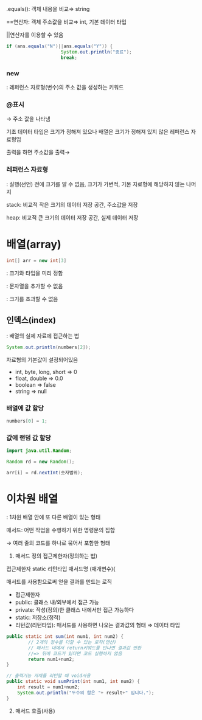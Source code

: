 .equals(): 객체 내용을 비교⇒ string

==연산자: 객체 주소값을 비교⇒ int, 기본 데이터 타입

||연산자를 이용할 수 있음

```java
if (ans.equals("N")||ans.equals("Y")) {
					System.out.println("종료");
					break;
```

### new

: 레퍼런스 자료형(변수)의 주소 값을 생성하는 키워드

### @표시

→ 주소 값을 나타냄

기초 데이터 타입은 크기가 정해져 있으나 배열은 크기가 정해져 있지 않은 레퍼런스 자료형임

출력을 하면 주소값을 출력→ 

### 레퍼런스 자료형

: 실행(선언) 전에 크기를 알 수 없음, 크기가 가변적, 기본 자료형에 해당하지 않는 나머지

stack: 비교적 작은 크기의 데이터 저장 공간, 주소값을 저장

heap: 비교적 큰 크기의 데이터 저장 공간, 실제 데이터 저장

# 배열(array)

```java
int[] arr = new int[3]
```

: 크기와 타입을 미리 정함

: 문자열을 추가할 수 없음

: 크기를 초과할 수 없음

## 인덱스(index)

: 배열의 실제 자료에 접근하는 법

```java
System.out.println(numbers[2]);
```

자료형의 기본값이 설정되어있음

- int, byte, long, short ⇒ 0
- float, double ⇒ 0.0
- boolean ⇒ false
- string ⇒ null

### 배열에 값 할당

```java
numbers[0] = 1;
```

### 값에 랜덤 값 할당

```java
import java.util.Random;

Random rd = new Random();

arr[i] = rd.nextInt(숫자범위);
```

# 이차원 배열

: 1차원 배열 안에 또 다른 배열이 있는 형태

매서드: 어떤 작업을 수행하기 위한 명령문의 집합

→ 여러 줄의 코드를 하나로 묶어서 포함한 형태

1. 매서드 정의
접근제한자(정의하는 법)

접근제한자 static 리턴타입 매서드명 (매개변수){

매서드를 사용함으로써 얻을 결과를 만드는 로직

- 접근제한자
- public: 클래스 내/외부에서 접근 가능
- private: 작성(정의)한 클래스 내에서만 접근 가능하다
- static: 저장소(정적)
- 리턴값(리턴타입): 매서드를 사용하면 나오는 결과값의 형태 ⇒ 데이터 타입

```java
public static int sum(int num1, int num2) {
		// 2개의 정수를 더할 수 있는 로직(연산)
		// 매서드 내에서 return키워드를 만나면 결과값 반환
		//=> 뒤에 코드가 있다면 코드 실행하지 않음
		return num1+num2;
}

// 출력기능 자체를 리턴할 때 void사용
public static void sumPrint(int num1, int num2) {
	int result = num1+num2;
	System.out.println("두수의 합은 "+ result+" 입니다.");
}
```

2. 매서드 호출(사용)